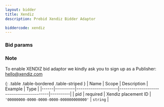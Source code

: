 ```yaml
---
layout: bidder
title: Xendiz
description: Prebid Xendiz Bidder Adaptor

biddercode: xendiz
---
```


### Bid params

### Note
To enable XENDIZ bid adaptor we kindly ask you to sign up as a Publisher: hello@xendiz.com

{: .table .table-bordered .table-striped }
| Name | Scope    | Description         | Example                                  | Type     |
|------|----------|---------------------|------------------------------------------|----------|
| pid  | required | Xendiz placement ID | `'00000000-0000-0000-0000-000000000000'` | `string` |
